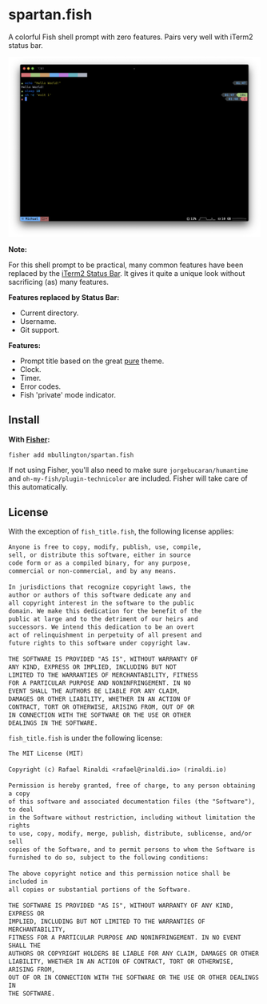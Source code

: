 # spartan.fish

A colorful Fish shell prompt with zero features. Pairs very well with iTerm2 status bar.

![screenshot](./readme/screenshot.png)

**Note:**

For this shell prompt to be practical, many common features have been replaced by
the [iTerm2 Status Bar](https://www.iterm2.com/documentation-status-bar.html). It gives it quite
a unique look without sacrificing (as) many features.

**Features replaced by Status Bar:**
- Current directory.
- Username.
- Git support.

**Features:**
- Prompt title based on the great [pure](https://github.com/rafaelrinaldi/pure) theme.
- Clock.
- Timer.
- Error codes.
- Fish 'private' mode indicator.

## Install

**With [Fisher](https://github.com/jorgebucaran/fisher):**
```sh
fisher add mbullington/spartan.fish
```

If not using Fisher, you'll also need to make sure `jorgebucaran/humantime`
and `oh-my-fish/plugin-technicolor` are included. Fisher will take care of this automatically.

## License

With the exception of `fish_title.fish`, the following
 license applies:

```
Anyone is free to copy, modify, publish, use, compile,
sell, or distribute this software, either in source
code form or as a compiled binary, for any purpose,
commercial or non-commercial, and by any means.

In jurisdictions that recognize copyright laws, the 
author or authors of this software dedicate any and 
all copyright interest in the software to the public 
domain. We make this dedication for the benefit of the 
public at large and to the detriment of our heirs and 
successors. We intend this dedication to be an overt 
act of relinquishment in perpetuity of all present and 
future rights to this software under copyright law.

THE SOFTWARE IS PROVIDED "AS IS", WITHOUT WARRANTY OF 
ANY KIND, EXPRESS OR IMPLIED, INCLUDING BUT NOT 
LIMITED TO THE WARRANTIES OF MERCHANTABILITY, FITNESS
FOR A PARTICULAR PURPOSE AND NONINFRINGEMENT. IN NO 
EVENT SHALL THE AUTHORS BE LIABLE FOR ANY CLAIM, 
DAMAGES OR OTHER LIABILITY, WHETHER IN AN ACTION OF
CONTRACT, TORT OR OTHERWISE, ARISING FROM, OUT OF OR 
IN CONNECTION WITH THE SOFTWARE OR THE USE OR OTHER 
DEALINGS IN THE SOFTWARE.
```

`fish_title.fish` is under the following license:

```
The MIT License (MIT)

Copyright (c) Rafael Rinaldi <rafael@rinaldi.io> (rinaldi.io)

Permission is hereby granted, free of charge, to any person obtaining a copy
of this software and associated documentation files (the "Software"), to deal
in the Software without restriction, including without limitation the rights
to use, copy, modify, merge, publish, distribute, sublicense, and/or sell
copies of the Software, and to permit persons to whom the Software is
furnished to do so, subject to the following conditions:

The above copyright notice and this permission notice shall be included in
all copies or substantial portions of the Software.

THE SOFTWARE IS PROVIDED "AS IS", WITHOUT WARRANTY OF ANY KIND, EXPRESS OR
IMPLIED, INCLUDING BUT NOT LIMITED TO THE WARRANTIES OF MERCHANTABILITY,
FITNESS FOR A PARTICULAR PURPOSE AND NONINFRINGEMENT. IN NO EVENT SHALL THE
AUTHORS OR COPYRIGHT HOLDERS BE LIABLE FOR ANY CLAIM, DAMAGES OR OTHER
LIABILITY, WHETHER IN AN ACTION OF CONTRACT, TORT OR OTHERWISE, ARISING FROM,
OUT OF OR IN CONNECTION WITH THE SOFTWARE OR THE USE OR OTHER DEALINGS IN
THE SOFTWARE.
```


